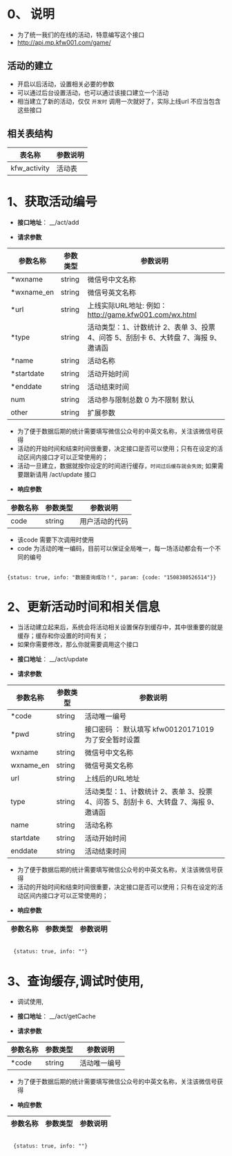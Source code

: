 

# 0、 说明

- 为了统一我们的在线的活动，特意编写这个接口
- http://api.mp.kfw001.com/game/

## 活动的建立

- 开启以后活动，设置相关必要的参数
- 可以通过后台设置活动，也可以通过该接口建立一个活动
- 相当建立了新的活动，仅仅 `开发时` 调用一次就好了，实际上线url 不应当包含这些接口

##  相关表结构

|  表名称  | 参数说明 |
| --------- |  ------- |
| kfw_activity | 活动表  |

# 1、获取活动编号

+ __接口地址__： __/act/add

+ __请求参数__

|  参数名称  | 参数类型 | 参数说明 |
| --------- | -------- | ------- |
| *wxname | string | 微信号中文名称 |
| *wxname_en | string | 微信号英文名称 |
| *url | string | 上线实际URL地址: 例如： http://game.kfw001.com/wx.html |
| *type | string | 活动类型：1、计数统计 2、表单 3、投票 4、问答 5、刮刮卡 6、大转盘 7、海报 9、邀请函 |
| *name | string | 活动名称 |
| *startdate | string | 活动开始时间 |
| *enddate | string | 活动结束时间 |
|  num | string | 活动参与限制总数  0 为不限制 默认 |
|  other | string | 扩展参数 |

- 为了便于数据后期的统计需要填写微信公众号的中英文名称，关注该微信号获得
- 活动的开始时间和结束时间很重要，决定接口是否可以使用；只有在设定的活动区间内接口才可以正常使用的；
- 活动一旦建立，数据就按你设定的时间进行缓存，`时间过后缓存就会失效`; 如果需要跟新请用 /act/update 接口

+ __响应参数__

|  参数名称  | 参数类型 | 参数说明 |
| --------- | -------- | ------- |
| code | string | 用户活动的代码 |

- 该code 需要下次调用时使用
- code 为活动的唯一编码，目前可以保证全局唯一，每一场活动都会有一个不同的编号

```text

{status: true, info: "数据查询成功！", param: {code: "1508380526514"}}

```

# 2、更新活动时间和相关信息

- 当活动建立起来后，系统会将活动相关设置保存到缓存中，其中很重要的就是缓存；缓存和你设置的时间有关；
- 如果你需要修改，那么你就需要调用这个接口

+ __接口地址__： __/act/update

+ __请求参数__

|  参数名称  | 参数类型 | 参数说明 |
| --------- | -------- | ------- |
| *code | string | 活动唯一编号 |
| *pwd | string  | 接口密码   ： 默认填写 kfw00120171019 为了安全暂时设置 |
| wxname | string | 微信号中文名称 |
| wxname_en | string | 微信号英文名称 |
| url | string | 上线后的URL地址 |
| type | string | 活动类型：1、计数统计 2、表单 3、投票 4、问答 5、刮刮卡 6、大转盘 7、海报 9、邀请函  |
| name | string | 活动名称 |
| startdate | string | 活动开始时间 |
| enddate | string | 活动结束时间 |

- 为了便于数据后期的统计需要填写微信公众号的中英文名称，关注该微信号获得
- 活动的开始时间和结束时间很重要，决定接口是否可以使用；只有在设定的活动区间内接口才可以正常使用的；

+ __响应参数__

|  参数名称  | 参数类型 | 参数说明 |
| --------- | -------- | ------- |

```text

  {status: true, info: ""}

```

# 3、查询缓存,调试时使用,

- 调试使用,

+ __接口地址__： __/act/getCache

+ __请求参数__

|  参数名称  | 参数类型 | 参数说明 |
| --------- | -------- | ------- |
| *code | string | 活动唯一编号 |


- 为了便于数据后期的统计需要填写微信公众号的中英文名称，关注该微信号获得

+ __响应参数__

|  参数名称  | 参数类型 | 参数说明 |
| --------- | -------- | ------- |

```text

  {status: true, info: ""}

```

